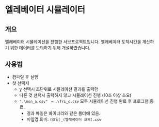 # 엘레베이터 시뮬레이터

## 개요
엘레베이터 시뮬레이션을 진행한 서브프로젝트입니다.
엘레베이터 도착시간을 계산하기 위한 데이터를 모의하기 위해 개설하였습니다.

## 사용법
 - 컴파일 후 실행
 - 첫 선택지
   - y 선택시 초단위로 시뮬레이션 결과를 출력함
   - 다른 것 선택시 출력하지 않고 시뮬레이션 진행 (10초 이상 초요)
   - `".\mon_a.csv" ` ~ `.\fri_c.csv` 모두 시뮬레이션 진행 완료 후 프로그램 종료.
     - 결과 파일은 바이너리와 같은 폴더에 있음.
     - 파일명 의미: `(요일)_(엘레베이터 코드).csv`